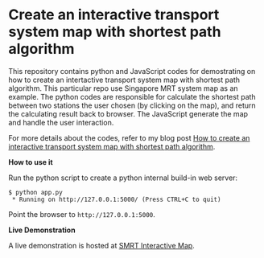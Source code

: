 # Create an interactive transport system map with shortest path algorithm

This repository contains python and JavaScript codes for demostrating on how to create an intertactive transport system map with shortest path algorithm. This particular repo use Singapore MRT system map as an example. The python codes are responsible for calculate the shortest path between two stations the user chosen (by clicking on the map), and return the calculating result back to browser. The JavaScript generate the map and handle the user interaction.

For more details about the codes, refer to my blog post [How to create an interactive transport system map with shortest path algorithm](https://www.e-tinkers.com/2018/07/how-to-create-an-interactive-transport-system-map-with-shortest-path-algorithm/).

**How to use it**

Run the python script to create a python internal build-in web server:

    $ python app.py
     * Running on http://127.0.0.1:5000/ (Press CTRL+C to quit)

Point the browser to `http://127.0.0.1:5000`.

**Live Demonstration**

A live demonstration is hosted at [SMRT Interactive Map](https://www.e-tinkers.com/mrt/).
